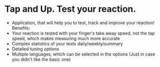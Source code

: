 # Tap and Up. Test your reaction.
- Application, that will help you to test, track and improve your reaction!
Benefits:
- Your reaction is tested with your finger's take away speed, not the tap speed, which makes measuring much more accurate
- Complex statistics of your tests daily/weekly/summary
- Detailed tuning options
- Multiple languages, which can be selected in the options (Just in case you didn't like the basic one)

